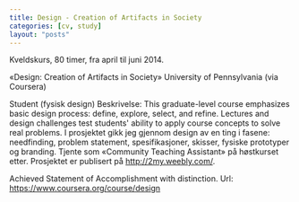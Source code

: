 ```yaml
---
title: Design - Creation of Artifacts in Society
categories: [cv, study]
layout: "posts"
---
```


Kveldskurs, 80 timer, fra april til juni 2014.

«Design: Creation of Artifacts in Society»
University of Pennsylvania (via Coursera)

Student (fysisk design)
Beskrivelse: This graduate-level course emphasizes basic design process: define, explore, select, and refine. Lectures and design challenges test students' ability to apply course concepts to solve real problems.
I prosjektet gikk jeg gjennom design av en ting i fasene: needfinding, problem statement, spesifikasjoner, skisser, fysiske prototyper og branding. Tjente som «Community Teaching Assistant» på høstkurset etter. Prosjektet er publisert på http://2my.weebly.com/.

Achieved Statement of Accomplishment with distinction.
Url: https://www.coursera.org/course/design
